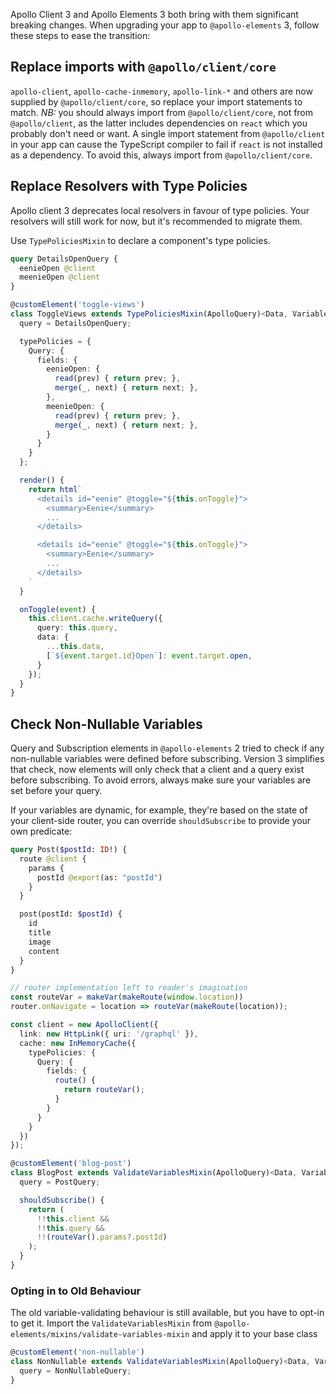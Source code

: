Apollo Client 3 and Apollo Elements 3 both bring with them significant breaking changes. When upgrading your app to `@apollo-elements` 3, follow these steps to ease the transition:

## Replace imports with `@apollo/client/core`
`apollo-client`, `apollo-cache-inmemory`, `apollo-link-*` and others are now supplied by `@apollo/client/core`, so replace your import statements to match.
*NB:* you should always import from `@apollo/client/core`, not from `@apollo/client`, as the latter includes dependencies on `react` which you probably don't need or want. A single import statement from `@apollo/client` in your app can cause the TypeScript compiler to fail if `react` is not installed as a dependency. To avoid this, always import from `@apollo/client/core`.

## Replace Resolvers with Type Policies
Apollo client 3 deprecates local resolvers in favour of type policies. Your resolvers will still work for now, but it's recommended to migrate them.

Use `TypePoliciesMixin` to declare a component's type policies.

```graphql
query DetailsOpenQuery {
  eenieOpen @client
  meenieOpen @client
}
```

```ts
@customElement('toggle-views')
class ToggleViews extends TypePoliciesMixin(ApolloQuery)<Data, Variables> {
  query = DetailsOpenQuery;

  typePolicies = {
    Query: {
      fields: {
        eenieOpen: {
          read(prev) { return prev; },
          merge(_, next) { return next; },
        },
        meenieOpen: {
          read(prev) { return prev; },
          merge(_, next) { return next; },
        }
      }
    }
  };

  render() {
    return html`
      <details id="eenie" @toggle="${this.onToggle}">
        <summary>Eenie</summary>
        ...
      </details>

      <details id="eenie" @toggle="${this.onToggle}">
        <summary>Eenie</summary>
        ...
      </details>
    `
  }

  onToggle(event) {
    this.client.cache.writeQuery({
      query: this.query,
      data: {
        ...this.data,
        [`${event.target.id}Open`]: event.target.open,
      }
    });
  }
}
```

## Check Non-Nullable Variables
Query and Subscription elements in `@apollo-elements` 2 tried to check if any non-nullable variables were defined before subscribing. Version 3 simplifies that check, now elements will only check that a client and a query exist before subscribing. To avoid errors, always make sure your variables are set before your query.

If your variables are dynamic, for example, they're based on the state of your client-side router, you can override `shouldSubscribe` to provide your own predicate:

```graphql
query Post($postId: ID!) {
  route @client {
    params {
      postId @export(as: "postId")
    }
  }

  post(postId: $postId) {
    id
    title
    image
    content
  }
}
```

```ts
// router implementation left to reader's imagination
const routeVar = makeVar(makeRoute(window.location))
router.onNavigate = location => routeVar(makeRoute(location));

const client = new ApolloClient({
  link: new HttpLink({ uri: '/graphql' }),
  cache: new InMemoryCache({
    typePolicies: {
      Query: {
        fields: {
          route() {
            return routeVar();
          }
        }
      }
    }
  })
});
```
```ts
@customElement('blog-post')
class BlogPost extends ValidateVariablesMixin(ApolloQuery)<Data, Variables> {
  query = PostQuery;

  shouldSubscribe() {
    return (
      !!this.client &&
      !!this.query &&
      !!(routeVar().params?.postId)
    );
  }
}
```

### Opting in to Old Behaviour
The old variable-validating behaviour is still available, but you have to opt-in to get it. Import the `ValidateVariablesMixin` from `@apollo-elements/mixins/validate-variables-mixin` and apply it to your base class

```ts
@customElement('non-nullable')
class NonNullable extends ValidateVariablesMixin(ApolloQuery)<Data, Variables> {
  query = NonNullableQuery;
}
```